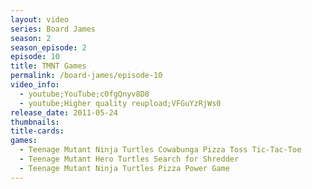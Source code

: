 ```yaml
---
layout: video
series: Board James
season: 2
season_episode: 2
episode: 10
title: TMNT Games
permalink: /board-james/episode-10
video_info:
  - youtube;YouTube;c0fgQnyv8D8
  - youtube;Higher quality reupload;VFGuYzRjWs0
release_date: 2011-05-24
thumbnails:
title-cards: 
games:
  - Teenage Mutant Ninja Turtles Cowabunga Pizza Toss Tic-Tac-Toe
  - Teenage Mutant Hero Turtles Search for Shredder
  - Teenage Mutant Ninja Turtles Pizza Power Game  
---
```


